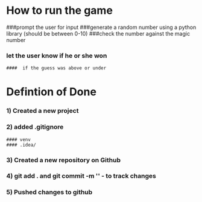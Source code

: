 
# How to run the game
###prompt the user for input
###generate a random number using a python library (should be between 0-10)
###check the number against the magic number
### let the user know if he or she won
    ####  if the guess was above or under

 # Defintion of Done
 ### 1) Created a new project 
 ### 2) added .gitignore
    #### venv
    #### .idea/
 ### 3) Created a new repository on Github 
 ### 4) git add . and git commit -m '' - to track changes 
 ### 5) Pushed changes to github 

